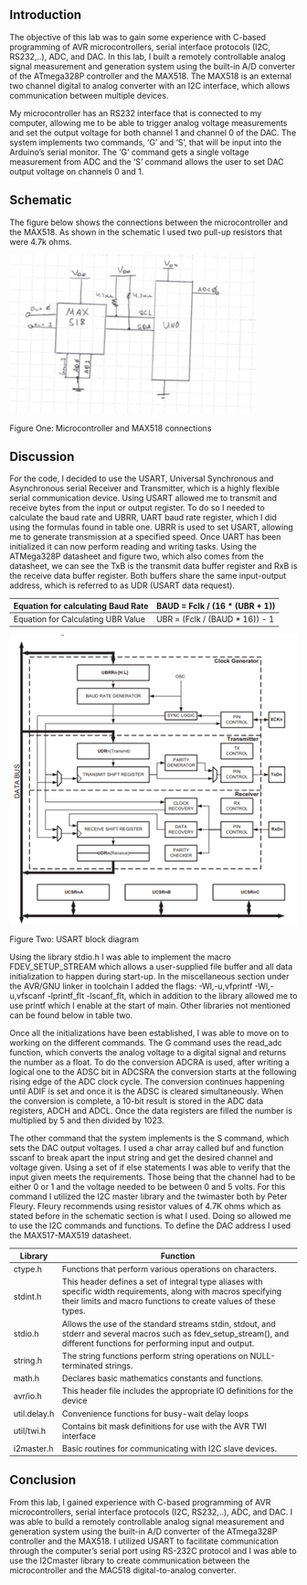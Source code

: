 ## Introduction 
The objective of this lab was to gain some experience with C-based programming of AVR microcontrollers, serial interface protocols (I2C, RS232,..), ADC, and DAC. In this lab, I built a remotely controllable analog signal measurement and generation system using the built-in A/D converter of the ATmega328P controller and the MAX518. The MAX518 is an external two channel digital to analog converter with an I2C interface, which allows communication between multiple devices. 

My microcontroller has an RS232 interface that is connected to my computer, allowing me to be able to trigger analog voltage measurements and set the output voltage for both channel 1 and channel 0 of the DAC. The system implements two commands, ‘G’ and ‘S’, that will be input into the Arduino’s serial monitor. The ‘G’ command gets a single voltage measurement from ADC and the ‘S’ command allows the user to set DAC output voltage on channels 0 and 1.

## Schematic 
The figure below shows the connections between the microcontroller and the MAX518. As shown in the schematic I used two pull-up resistors that were 4.7k ohms. 

![Lab-SignalLogging-Figure1-Schematic.png](https://github.com/fqkammona/Embedded-Systems-Projects/blob/main/Lab-Images/Lab-SignalLogging-Figure1-Schematic.png)


Figure One: Microcontroller and MAX518 connections

## Discussion 
For the code, I decided to use the USART, Universal Synchronous and Asynchronous serial Receiver and Transmitter, which is a highly flexible serial communication device. Using USART allowed me to transmit and receive bytes from the input or output register. To do so I needed to calculate the baud rate and UBRR, UART baud rate register, which I did using the formulas found in table one. UBRR is used to set USART, allowing me to generate transmission at a specified speed. Once UART has been initialized it can now perform reading and writing tasks. Using the ATMega328P datasheet and figure two, which also comes from the datasheet, we can see the TxB is the transmit data buffer register and RxB is the receive data buffer register. Both buffers share the same input-output address, which is referred to as UDR (USART data request).

| Equation for calculating Baud Rate | BAUD = Fclk / (16 * (UBR + 1)) |
| ---------- | -------------------- |
| Equation for Calculating UBR Value  | UBR = (Fclk / (BAUD * 16)) - 1 |

![Lab-SignalLogging-Figure2-USART-block-diagram.png](https://github.com/fqkammona/Embedded-Systems-Projects/blob/main/Lab-Images/Lab-SignalLogging-Figure2-USART-block-diagram.png)

Figure Two: USART block diagram

Using the library stdio.h I was able to implement the macro FDEV_SETUP_STREAM which allows a user-supplied file buffer and all data initialization to happen during start-up. In the miscellaneous section under the AVR/GNU linker in toolchain I added the flags: -Wl,-u,vfprintf -Wl,-u,vfscanf -lprintf_flt -lscanf_flt, which in addition to the library allowed me to use printf which I enable at the start of main. Other libraries not mentioned can be found below in table two. 

Once all the initializations have been established, I was able to move on to working on the different commands. The G command uses the read_adc function, which converts the analog voltage to a digital signal and returns the number as a float. To do the conversion ADCRA is used, after writing a logical one to the ADSC bit in ADCSRA the conversion starts at the following rising edge of the ADC clock cycle. The conversion continues happening until ADIF is set and once it is the ADSC is cleared simultaneously. When the conversion is complete, a 10-bit result is stored in the ADC data registers, ADCH and ADCL. Once the data registers are filled the number is multiplied by 5 and then divided by 1023. 

The other command that the system implements is the S command, which sets the DAC output voltages. I used a char array called buf and function sscanf to break apart the input string and get the desired channel and voltage given. Using a set of if else statements I was able to verify that the input given meets the requirements. Those being that the channel had to be either 0 or 1 and the voltage needed to be between 0 and 5 volts. For this command I utilized the I2C master library and the twimaster both by Peter Fleury. Fleury recommends using resistor values of 4.7K ohms which as stated before in the schematic section is what I used. Doing so allowed me to use the I2C commands and functions. To define the DAC address I used the MAX517-MAX519 datasheet. 

| Library | Function |
| ------- | -------- |
| ctype.h	| Functions that perform various operations on characters. |
| stdint.h | This header defines a set of integral type aliases with specific width requirements, along with macros specifying their limits and macro functions to create values of these types. |
| stdio.h |	Allows the use of the standard streams stdin, stdout, and stderr and several macros such as fdev_setup_stream(), and different functions for performing input and output. |
| string.h | The string functions perform string operations on NULL-terminated strings.|
| math.h | Declares basic mathematics constants and functions. |
| avr/io.h | This header file includes the appropriate IO definitions for the device | 
| util.delay.h | Convenience functions for busy-wait delay loops |
| util/twi.h	| Contains bit mask definitions for use with the AVR TWI interface |
| i2master.h	| Basic routines for communicating with I2C slave devices. |

## Conclusion 
From this lab, I gained experience with C-based programming of AVR microcontrollers, serial interface protocols (I2C, RS232,..), ADC, and DAC. I was able to build a remotely controllable analog signal measurement and generation system using the built-in A/D converter of the ATmega328P controller and the MAX518. I utilized USART to facilitate communication through the computer’s serial port using RS-232C protocol and I was able to use the I2Cmaster library to create communication between the microcontroller and the MAC518 digital-to-analog converter. 



